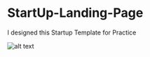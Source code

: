 # StartUp-Landing-Page
I designed this Startup Template for Practice

![alt text](http://Startup-.png)
